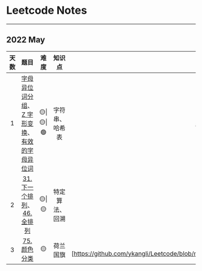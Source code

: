 # Leetcode Notes

------

## 2022 May

| 天数 |                             题目                             |  难度   |     知识点     |                             解答                             |
| :--: | :----------------------------------------------------------: | :-----: | :------------: | :----------------------------------------------------------: |
|  1   | [字母异位词分组](https://leetcode-cn.com/problems/group-anagrams/)、[Z 字形变换](https://leetcode-cn.com/problems/zigzag-conversion/)、[有效的字母异位词](https://leetcode-cn.com/problems/valid-anagram/) | 🟡\|🟡\|🟢 | 字符串、哈希表 | [49](https://github.com/ykangli/Leetcode/blob/main/src/main/java/May2022/day01/GroupAnagrams.java) [6](https://github.com/ykangli/Leetcode/blob/main/src/main/java/May2022/day01/ZigZag.java) [242](https://github.com/ykangli/Leetcode/blob/main/src/main/java/May2022/day01/ValidAnagram.java) |
|  2   | [31. 下一个排列](https://leetcode-cn.com/problems/next-permutation/)、[46. 全排列](https://leetcode-cn.com/problems/permutations/) |  🟡\|🟡   | 特定算法、回溯 | [31](https://github.com/ykangli/Leetcode/blob/main/src/main/java/May2022/day02/NextPermutation.java) [46](https://github.com/ykangli/Leetcode/blob/main/src/main/java/May2022/day02/Permutations.java) |
|  3   | [75. 颜色分类](https://leetcode-cn.com/problems/sort-colors/) |    🟡    |    荷兰国旗    | (75)[https://github.com/ykangli/Leetcode/blob/main/src/main/java/May2022/day03/SortColors.java] |

